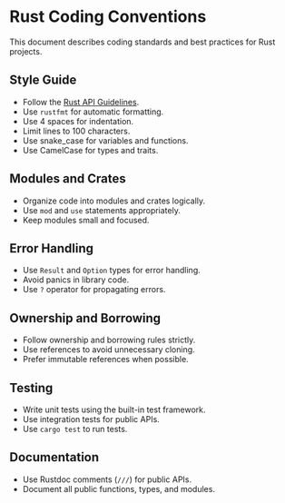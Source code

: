 # Rust Coding Conventions

This document describes coding standards and best practices for Rust projects.

## Style Guide

- Follow the [Rust API Guidelines](https://rust-lang.github.io/api-guidelines/).
- Use `rustfmt` for automatic formatting.
- Use 4 spaces for indentation.
- Limit lines to 100 characters.
- Use snake_case for variables and functions.
- Use CamelCase for types and traits.

## Modules and Crates

- Organize code into modules and crates logically.
- Use `mod` and `use` statements appropriately.
- Keep modules small and focused.

## Error Handling

- Use `Result` and `Option` types for error handling.
- Avoid panics in library code.
- Use `?` operator for propagating errors.

## Ownership and Borrowing

- Follow ownership and borrowing rules strictly.
- Use references to avoid unnecessary cloning.
- Prefer immutable references when possible.

## Testing

- Write unit tests using the built-in test framework.
- Use integration tests for public APIs.
- Use `cargo test` to run tests.

## Documentation

- Use Rustdoc comments (`///`) for public APIs.
- Document all public functions, types, and modules.
